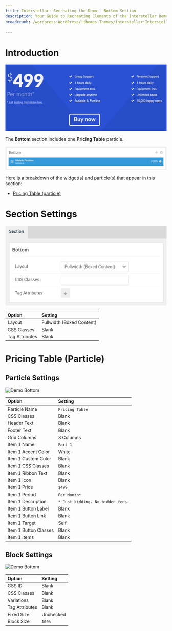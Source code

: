 ```yaml
---
title: Interstellar: Recreating the Demo - Bottom Section
description: Your Guide to Recreating Elements of the Interstellar Demo for WordPress
breadcrumb: /wordpress:WordPress/!themes:Themes/interstellar:Interstellar

---
```


# Introduction

![](assets/demo_8.jpeg)

The **Bottom** section includes one **Pricing Table** particle.

![](assets/home_bottom.jpeg)

Here is a breakdown of the widget(s) and particle(s) that appear in this section:

* [Pricing Table (particle)](#pricing-table-(particle))

# Section Settings

![](assets/demo_bottom_settings.jpeg)

| Option           | Setting                   |
| :--------------- | :----------               |
| Layout           | Fullwidth (Boxed Content) |
| CSS Classes      | Blank                     |
| Tag Attributes   | Blank                     |

# Pricing Table (Particle)

## Particle Settings

![Demo Bottom](demo_bottom_1.jpeg)

| Option                | Setting                           |
| :-----                | :-----                            |
| Particle Name         | `Pricing Table`                   |
| CSS Classes           | Blank                             |
| Header Text           | Blank                             |
| Footer Text           | Blank                             |
| Grid Columns          | 3 Columns                         |
| Item 1 Name           | `Part 1`                          |
| Item 1 Accent Color   | White                             |
| Item 1 Custom Color   | Blank                             |
| Item 1 CSS Classes    | Blank                             |
| Item 1 Ribbon Text    | Blank                             |
| Item 1 Icon           | Blank                             |
| Item 1 Price          | `$499`                            |
| Item 1 Period         | `Per Month*`                      |
| Item 1 Description    | `* Just kidding. No hidden fees.` |
| Item 1 Button Label   | Blank                             |
| Item 1 Button Link    | Blank                             |
| Item 1 Target         | Self                              |
| Item 1 Button Classes | Blank                             |
| Item 1 Items          | Blank                             |

## Block Settings

![Demo Bottom](demo_bottom_2.jpeg)

| Option         | Setting   |
| :-----         | :-----    |
| CSS ID         | Blank     |
| CSS Classes    | Blank     |
| Variations     | Blank     |
| Tag Attributes | Blank     |
| Fixed Size     | Unchecked |
| Block Size     | `100%`    |



